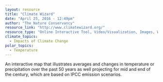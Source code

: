 ```yaml
---
layout: resource
title: "Climate Wizard"
date: "April 25, 2016 - 12:49pm"
author: "The Nature Conservancy"
resource_link: "http://www.climatewizard.org/"
resource_type: "Online Interactive Tool, Video/Visualization, Images, Website"
climate_topics:
  - Impacts of Climate Change
polar_topics:
  - Temperature
---
```


An interactive map that illustrates averages and changes in temperature or precipitation over the past 50 years as well projecting for mid and end of the century, which are based on IPCC emission scenarios.